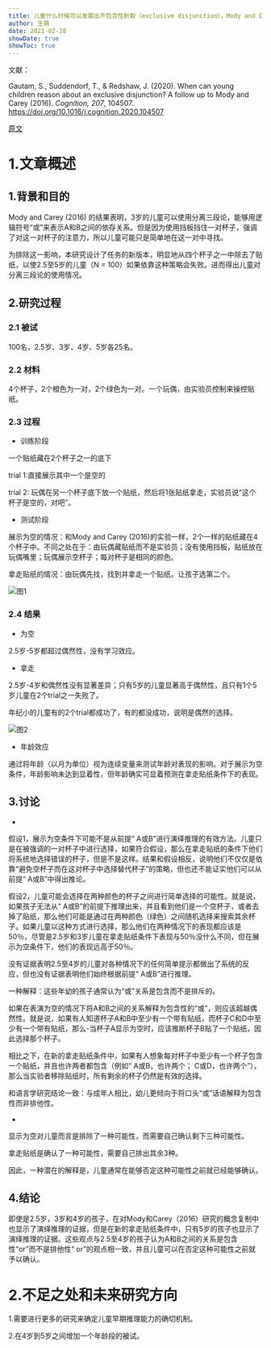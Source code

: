 ```yaml
---
title: 儿童什么时候可以发展出不包含性析取（exclusive disjunction），Mody and Carey (2016) 的后续研究
author: 王萌
date: 2021-02-28
showDate: true
showToc: true
---
```


文献：

Gautam, S., Suddendorf, T., & Redshaw, J. (2020). When can young children reason about an exclusive disjunction? A follow up to Mody and Carey (2016). *Cognition, 207*, 104507. https://doi.org/10.1016/j.cognition.2020.104507

[原文](../Source_Files/2021-02-28-WM2.pdf)

# 1.文章概述

## 1.背景和目的

Mody and Carey (2016) 的结果表明，3岁的儿童可以使用分离三段论，能够用逻辑符号“或”来表示A和B之间的依存关系。但是因为使用挡板挡住一对杯子，强调了对这一对杯子的注意力，所以儿童可能只是简单地在这一对中寻找。

为排除这一影响，本研究设计了任务的新版本，明显地从四个杯子之一中除去了贴纸，以使2.5至5岁的儿童（N = 100）如果依靠这种策略会失败。进而得出儿童对分离三段论的使用情况。

## 2.研究过程

### 2.1 被试

100名，2.5岁、3岁、4岁、5岁各25名。

### 2.2 材料

4个杯子，2个橙色为一对，2个绿色为一对。一个玩偶，由实验员控制来操控贴纸。

### 2.3 过程

- 训练阶段

一个贴纸藏在2个杯子之一的底下

trial 1:直接展示其中一个是空的

trial 2: 玩偶在另一个杯子底下放一个贴纸，然后将1张贴纸拿走，实验员说“这个杯子是空的，对吧”。

- 测试阶段

展示为空的情况：和Mody and Carey (2016)的实验一样，2个一样的贴纸藏在4个杯子中。不同之处在于：由玩偶藏贴纸而不是实验员；没有使用挡板，贴纸放在玩偶嘴里；玩偶展示空杯子；每对杯子是相同的颜色。

拿走贴纸的情况：由玩偶先找，找到并拿走一个贴纸。让孩子选第二个。

![图1](../Supporting_Information/2021-02-28-WM2-fig1.png)

### 2.4 结果

- 为空

2.5岁-5岁都超过偶然性，没有学习效应。

- 拿走

2.5岁-4岁和偶然性没有显著差异；只有5岁的儿童显著高于偶然性，且只有1个5岁儿童在2个trial之一失败了。

年纪小的儿童有的2个trial都成功了，有的都没成功，说明是偶然的选择。

![图2](../Supporting_Information/2021-02-28-WM2-fig2.png)

- 年龄效应

通过将年龄（以月为单位）视为连续变量来测试年龄对表现的影响。对于展示为空条件，年龄影响未达到显着性，但年龄确实可显着预测在拿走贴纸条件下的表现。

## 3.讨论

- 

假设1，展示为空条件下可能不是从前提“ A或B”进行演绎推理的有效方法。儿童只是在被强调的一对杯子中进行选择，如果符合假设，那么在拿走贴纸的条件下他们将系统地选择错误的杯子，但是不是这样。结果和假设相反，说明他们不仅仅是依靠“避免空杯子而在这对杯子中选择替代杯子”的策略，但也还不能证实他们可以从前提“ A或B”中得出推论。

假设2，儿童可能会选择在两种颜色的杯子之间进行简单选择的可能性。就是说，如果孩子无法从“ A或B”的前提下推理出来，并且看到他们是一个空杯子，或者去掉了贴纸，那么他们可能是通过在两种颜色（绿色）之间随机选择来搜索其余杯子。如果儿童以这种方式进行选择，那么他们在两种情况下的表现都应该是50％，尽管是2.5岁和3岁儿童在拿走贴纸条件下表现与50％没什么不同，但在展示为空条件下，他们的表现远高于50％。

没有证据表明2.5至4岁的儿童对各种情况下的任何简单提示都做出了系统的反应，但也没有证据表明他们始终根据前提“ A或B”进行推理。

一种解释：这些年幼的孩子通常认为“或”关系是包含而不是排斥的。

如果在表演为空的情况下将A和B之间的关系解释为包含性的“或”，则应该超越偶然性。就是说，如果有人知道杯子A和B中至少有一个带有贴纸，而杯子C和D中至少有一个带有贴纸，那么-当杯子A显示为空时，应该推断杯子B贴了一个贴纸，因此选择那个杯子。

相比之下，在新的拿走贴纸条件中，如果有人想象每对杯子中至少有一个杯子包含一个贴纸，并且也许两者都包含（例如“ A或B，也许两个； C或D，也许两个”），那么当实验者移除贴纸时，所有剩余的杯子仍然是有效的选择。

和语言学研究结论一致：与成年人相比，幼儿更倾向于将口头“或”话语解释为包含性而非排他性。

- 

显示为空对儿童而言是排除了一种可能性，而需要自己确认剩下三种可能性。

拿走贴纸是确认了一种可能性，需要自己排出其余3种。

因此，一种潜在的解释是，儿童通常在能够否定这种可能性之前就已经能够确认。


## 4.结论

即使是2.5岁，3岁和4岁的孩子，在对Mody和Carey（2016）研究的概念复制中也显示了演绎推理的证据，但是在新的拿走贴纸条件中，只有5岁的孩子也显示了演绎推理的证据。这些观点与2.5至4岁的孩子认为A和B之间的关系是包含性“or”而不是排他性“ or”的观点相一致，并且儿童可以在否定这种可能性之前就予以确认。

# 2.不足之处和未来研究方向

1.需要进行更多的研究来确定儿童早期推理能力的确切机制。

2.在4岁到5岁之间增加一个年龄段的被试。


